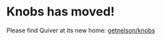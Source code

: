 # Knobs has moved!

Please find Quiver at its new home: [getnelson/knobs](https://github.com/getnelson/knobs/)
